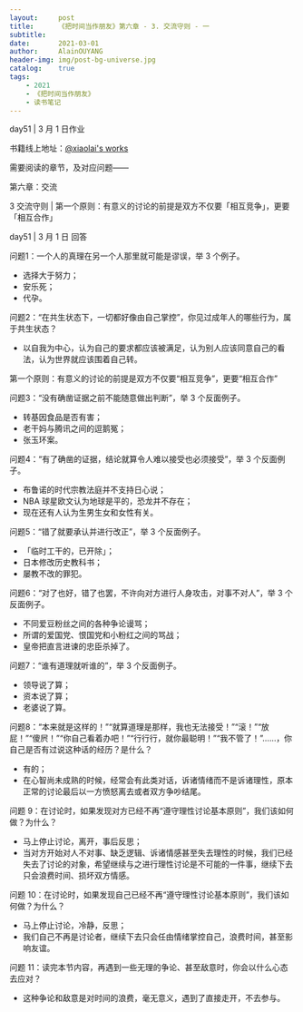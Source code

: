 ```yaml
---
layout:     post
title:      《把时间当作朋友》第六章 - 3. 交流守则 - 一
subtitle:   
date:       2021-03-01
author:     AlainOUYANG
header-img: img/post-bg-universe.jpg
catalog:    true
tags:
    - 2021
    - 《把时间当作朋友》
    - 读书笔记
---
```


<!-- # 《把时间当作朋友》第六章 - 3. 交流守则 -->

day51 \| 3 月 1 日作业

书籍线上地址：[@xiaolai's works](http://lixiaolai.com/#/befriending-time/)

需要阅读的章节，及对应问题——

第六章：交流

3 交流守则 \| 第一个原则：有意义的讨论的前提是双方不仅要「相互竞争」，更要「相互合作」

day51 \| 3 月 1 日 回答

问题1：一个人的真理在另一个人那里就可能是谬误，举 3 个例子。

- 选择大于努力；
- 安乐死；
- 代孕。

问题2：“在共生状态下，一切都好像由自己掌控”，你见过成年人的哪些行为，属于共生状态？

- 以自我为中心，认为自己的要求都应该被满足，认为别人应该同意自己的看法，认为世界就应该围着自己转。

第一个原则：有意义的讨论的前提是双方不仅要“相互竞争”，更要“相互合作”

问题3：“没有确凿证据之前不能随意做出判断”，举 3 个反面例子。

- 转基因食品是否有害；
- 老干妈与腾讯之间的逗鹅冤；
- 张玉环案。

问题4：“有了确凿的证据，结论就算令人难以接受也必须接受”，举 3 个反面例子。

- 布鲁诺的时代宗教法庭并不支持日心说；
- NBA 球星欧文认为地球是平的，恐龙并不存在；
- 现在还有人认为生男生女和女性有关。

问题5：“错了就要承认并进行改正”，举 3 个反面例子。

- 「临时工干的，已开除」；
- 日本修改历史教科书；
- 屡教不改的罪犯。

问题6：“对了也好，错了也罢，不许向对方进行人身攻击，对事不对人”，举 3 个反面例子。

- 不同爱豆粉丝之间的各种争论谩骂；
- 所谓的爱国党、恨国党和小粉红之间的骂战；
- 皇帝把直言进谏的忠臣杀掉了。

问题7：“谁有道理就听谁的”，举 3 个反面例子。

- 领导说了算；
- 资本说了算；
- 老婆说了算。

问题8：“本来就是这样的！”“就算道理是那样，我也无法接受！”“滚！”“放屁！”“傻屄！”“你自己看着办吧！”“行行行，就你最聪明！”“我不管了！”……，你自己是否有过说这种话的经历？是什么？

- 有的；
- 在心智尚未成熟的时候，经常会有此类对话，诉诸情绪而不是诉诸理性，原本正常的讨论最后以一方愤怒离去或者双方争吵结尾。

问题 9：在讨论时，如果发现对方已经不再“遵守理性讨论基本原则”，我们该如何做？为什么？

- 马上停止讨论，离开，事后反思；
- 当对方开始对人不对事、缺乏逻辑、诉诸情感甚至失去理性的时候，我们已经失去了讨论的对象，希望继续与之进行理性讨论是不可能的一件事，继续下去只会浪费时间、损坏双方情感。

问题 10：在讨论时，如果发现自己已经不再“遵守理性讨论基本原则”，我们该如何做？为什么？

- 马上停止讨论，冷静，反思；
- 我们自己不再是讨论者，继续下去只会任由情绪掌控自己，浪费时间，甚至影响友谊。

问题 11：读完本节内容，再遇到一些无理的争论、甚至敌意时，你会以什么心态去应对？

- 这种争论和敌意是对时间的浪费，毫无意义，遇到了直接走开，不去参与。
